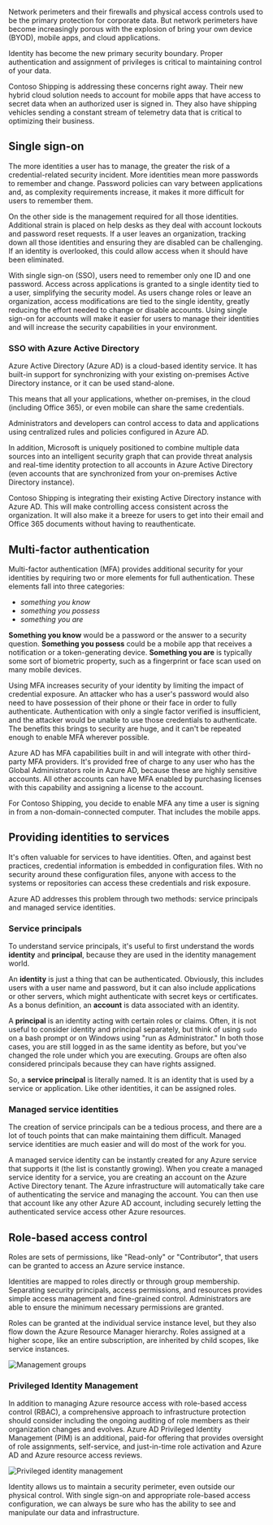 Network perimeters and their firewalls and physical access controls used to be the primary protection for corporate data. But network perimeters have become increasingly porous with the explosion of bring your own device (BYOD), mobile apps, and cloud applications. 

Identity has become the new primary security boundary. Proper authentication and assignment of privileges is critical to maintaining control of your data.

Contoso Shipping is addressing these concerns right away. Their new hybrid cloud solution needs to account for mobile apps that have access to secret data when an authorized user is signed in. They also have shipping vehicles sending a constant stream of telemetry data that is critical to optimizing their business.

## Single sign-on

The more identities a user has to manage, the greater the risk of a credential-related security incident. More identities mean more passwords to remember and change. Password policies can vary between applications and, as complexity requirements increase, it makes it more difficult for users to remember them.

On the other side is the management required for all those identities. Additional strain is placed on help desks as they deal with account lockouts and password reset requests. If a user leaves an organization, tracking down all those identities and ensuring they are disabled can be challenging. If an identity is overlooked, this could allow access when it should have been eliminated.

With single sign-on (SSO), users need to remember only one ID and one password. Access across applications is granted to a single identity tied to a user, simplifying the security model. As users change roles or leave an organization, access modifications are tied to the single identity, greatly reducing the effort needed to change or disable accounts. Using single sign-on for accounts will make it easier for users to manage their identities and will increase the security capabilities in your environment.

### SSO with Azure Active Directory

Azure Active Directory (Azure AD) is a cloud-based identity service. It has built-in support for synchronizing with your existing on-premises Active Directory instance, or it can be used stand-alone.

This means that all your applications, whether on-premises, in the cloud (including Office 365), or even mobile can share the same credentials. 

Administrators and developers can control access to data and applications using centralized rules and policies configured in Azure AD.

In addition, Microsoft is uniquely positioned to combine multiple data sources into an intelligent security graph that can provide threat analysis and real-time identity protection to all accounts in Azure Active Directory (even accounts that are synchronized from your on-premises Active Directory instance).

Contoso Shipping is integrating their existing Active Directory instance with Azure AD. This will make controlling access consistent across the organization. It will also make it a breeze for users to get into their email and Office 365 documents without having to reauthenticate.

## Multi-factor authentication

Multi-factor authentication (MFA) provides additional security for your identities by requiring two or more elements for full authentication. These elements fall into three categories:

- *something you know*
- *something you possess*
- *something you are*

**Something you know** would be a password or the answer to a security question. **Something you possess** could be a mobile app that receives a notification or a token-generating device. **Something you are** is typically some sort of biometric property, such as a fingerprint or face scan used on many mobile devices.

Using MFA increases security of your identity by limiting the impact of credential exposure. An attacker who has a user's password would also need to have possession of their phone or their face in order to fully authenticate. Authentication with only a single factor verified is insufficient, and the attacker would be unable to use those credentials to authenticate. The benefits this brings to security are huge, and it can't be repeated enough to enable MFA wherever possible.

Azure AD has MFA capabilities built in and will integrate with other third-party MFA providers. It's provided free of charge to any user who has the Global Administrators role in Azure AD, because these are highly sensitive accounts. All other accounts can have MFA enabled by purchasing licenses with this capability and assigning a license to the account.

For Contoso Shipping, you decide to enable MFA any time a user is signing in from a non-domain-connected computer. That includes the mobile apps.

## Providing identities to services

It's often valuable for services to have identities. Often, and against best practices, credential information is embedded in configuration files. With no security around these configuration files, anyone with access to the systems or repositories can access these credentials and risk exposure.

Azure AD addresses this problem through two methods: service principals and managed service identities.

### Service principals

To understand service principals, it's useful to first understand the words **identity** and **principal**, because they are used in the identity management world.

An **identity** is just a thing that can be authenticated. Obviously, this includes users with a user name and password, but it can also include applications or other servers, which might authenticate with secret keys or certificates. As a bonus definition, an **account** is data associated with an identity.

A **principal** is an identity acting with certain roles or claims. Often, it is not useful to consider identity and principal separately, but think of using `sudo` on a bash prompt or on Windows using "run as Administrator." In both those cases, you are still logged in as the same identity as before, but you've changed the role under which you are executing. Groups are often also considered principals because they can have rights assigned.

So, a **service principal** is literally named. It is an identity that is used by a service or application. Like other identities, it can be assigned roles. 

### Managed service identities

The creation of service principals can be a tedious process, and there are a lot of touch points that can make maintaining them difficult. Managed service identities are much easier and will do most of the work for you. 

A managed service identity can be instantly created for any Azure service that supports it (the list is constantly growing). When you create a managed service identity for a service, you are creating an account on the Azure Active Directory tenant. The Azure infrastructure will automatically take care of authenticating the service and managing the account. You can then use that account like any other Azure AD account, including securely letting the authenticated service access other Azure resources.

## Role-based access control

Roles are sets of permissions, like "Read-only" or "Contributor", that users can be granted to access an Azure service instance. 

Identities are mapped to roles directly or through group membership. Separating security principals, access permissions, and resources provides simple access management and fine-grained control. Administrators are able to ensure the minimum necessary permissions are granted.

Roles can be granted at the individual service instance level, but they also flow down the Azure Resource Manager hierarchy. Roles assigned at a higher scope, like an entire subscription, are inherited by child scopes, like service instances. 

<!--TODO: replace with final media which was submitted for Design-for-security-in-azure -->
![Management groups](../media-draft/3-role-assignment-scope.png)

### Privileged Identity Management

In addition to managing Azure resource access with role-based access control (RBAC), a comprehensive approach to infrastructure protection should consider including the ongoing auditing of role members as their organization changes and evolves. Azure AD Privileged Identity Management (PIM) is an additional, paid-for offering that provides oversight of role assignments, self-service, and just-in-time role activation and Azure AD and Azure resource access reviews.

<!--TODO: replace with final media which was submitted for Design-for-security-in-azure -->
![Privileged identity management](../media-COPIED-FROM-DESIGNFORSECURITY/PIM_Dashboard.png)

Identity allows us to maintain a security perimeter, even outside our physical control. With single sign-on and appropriate role-based access configuration, we can always be sure who has the ability to see and manipulate our data and infrastructure.